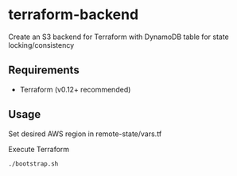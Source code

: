 # terraform-backend
Create an S3 backend for Terraform with DynamoDB table for state locking/consistency

## Requirements
* Terraform (v0.12+ recommended)

## Usage
Set desired AWS region in remote-state/vars.tf

Execute Terraform
```
./bootstrap.sh
```
